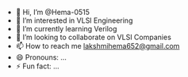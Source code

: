- 👋 Hi, I’m @Hema-0515
- 👀 I’m interested in VLSI Engineering
- 🌱 I’m currently learning Verilog
- 💞️ I’m looking to collaborate on VLSI Companies
- 📫 How to reach me lakshmihema652@gmail.com
- 😄 Pronouns: ...
- ⚡ Fun fact: ...

<!---
Hema-0515/Hema-0515 is a ✨ special ✨ repository because its `README.md` (this file) appears on your GitHub profile.
You can click the Preview link to take a look at your changes.
--->
